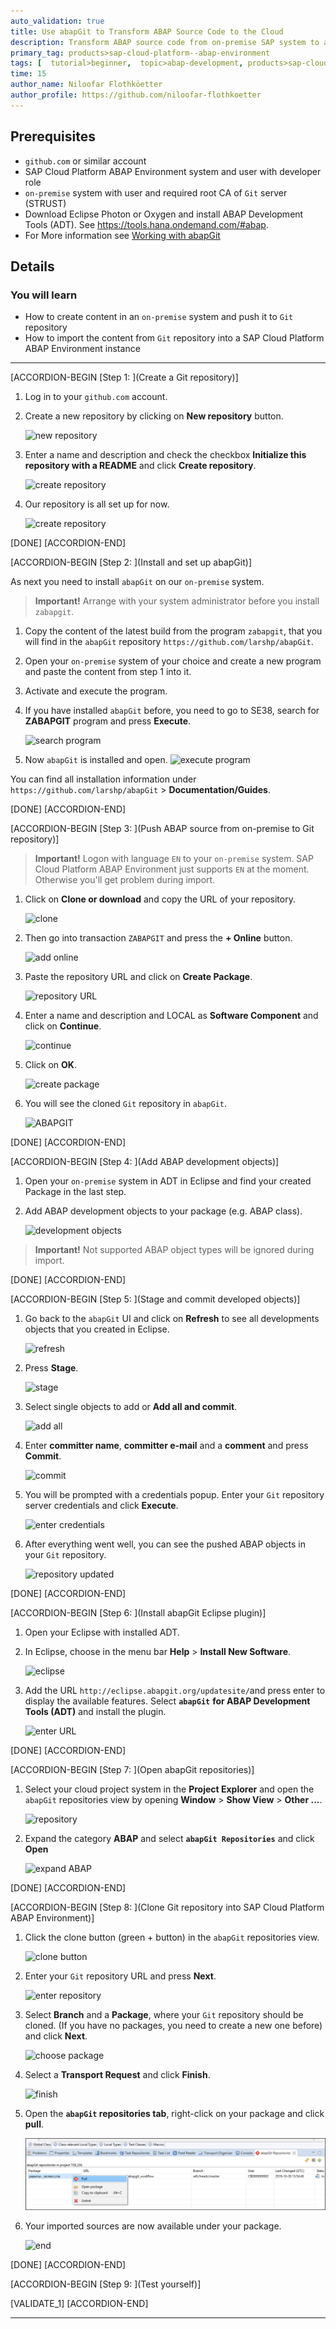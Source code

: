 ```yaml
---
auto_validation: true
title: Use abapGit to Transform ABAP Source Code to the Cloud
description: Transform ABAP source code from on-premise SAP system to a SAP Cloud Platform ABAP Environment instance.
primary_tag: products>sap-cloud-platform--abap-environment
tags: [  tutorial>beginner,  topic>abap-development, products>sap-cloud-platform, tutorial>license]
time: 15
author_name: Niloofar Flothköetter
author_profile: https://github.com/niloofar-flothkoetter
---
```


## Prerequisites  
 - `github.com` or similar account
 - SAP Cloud Platform ABAP Environment system and user with developer role
 - `on-premise` system with user and required root CA of `Git` server (STRUST)
 - Download Eclipse Photon or Oxygen and install ABAP Development Tools (ADT). See <https://tools.hana.ondemand.com/#abap>.
 - For More information see [Working with abapGit](https://help.sap.com/viewer/65de2977205c403bbc107264b8eccf4b/Cloud/en-US/d62ed9d54a764c53990f25f0ab6c27f9.html)

## Details
### You will learn  
  - How to create content in an `on-premise` system and push it to `Git` repository
  - How to import the content from `Git` repository into a SAP Cloud Platform ABAP Environment instance

---

[ACCORDION-BEGIN [Step 1: ](Create a Git repository)]
  1. Log in to your `github.com` account.

  2. Create a new repository by clicking on **New repository** button.

      ![new repository](github1.png)

  3. Enter a name and description and check the checkbox **Initialize this repository with a README** and click **Create repository**.

      ![create repository](github2.png)

  4. Our repository is all set up for now.

      ![create repository](github3.png)

[DONE]
[ACCORDION-END]

[ACCORDION-BEGIN [Step 2: ](Install and set up abapGit)]

  As next you need to install `abapGit` on our `on-premise` system.

> **Important!** Arrange with your system administrator before you install `zabapgit`.

  1. Copy the content of the latest build from the program `zabapgit`, that you will find in the `abapGit` repository `https://github.com/larshp/abapGit`.

  2. Open your `on-premise` system of your choice and create a new program and paste the content from step 1 into it.

  3. Activate and execute the program.

  4. If you have installed `abapGit` before, you need to go to SE38, search for **ZABAPGIT** program and press **Execute**.

      ![search program](abapgit1.png)

  5. Now `abapGit` is installed and open.
      ![execute program](abapgit2.png)

  You can find all installation information under `https://github.com/larshp/abapGit` > **Documentation/Guides**.

[DONE]
[ACCORDION-END]

[ACCORDION-BEGIN [Step 3: ](Push ABAP source from on-premise to Git repository)]

> **Important!** Logon with language `EN` to your `on-premise` system. SAP Cloud Platform ABAP Environment just supports `EN` at the moment. Otherwise you'll get problem during import.

  1. Click on **Clone or download** and copy the URL of your repository.

      ![clone](abapgit3.png)

  2. Then go into transaction `ZABAPGIT` and press the **+ Online** button.

      ![add online](abapgit4.png)

  3. Paste the repository URL and click on **Create Package**.

      ![repository URL](abapgit5.png)

  4. Enter a name and description and LOCAL as **Software Component** and click on **Continue**.

      ![continue](abapgit6.png)

  5. Click on **OK**.

      ![create package](abapgit7.png)

  6. You will see the cloned `Git` repository in `abapGit`.

      ![ABAPGIT](abapgit8.png)

[DONE]
[ACCORDION-END]

[ACCORDION-BEGIN [Step 4: ](Add ABAP development objects)]

  1. Open your `on-premise` system in ADT in Eclipse and find your created Package in the last step.

  2. Add ABAP development objects to your package (e.g. ABAP class).

      ![development objects](abapgit9.png)

> **Important!** Not supported ABAP object types will be ignored during import.


[DONE]
[ACCORDION-END]

[ACCORDION-BEGIN [Step 5: ](Stage and commit developed objects)]

  1. Go back to the `abapGit` UI and click on **Refresh** to see all developments objects that you created in Eclipse.

      ![refresh](abapgit10.png)

  2. Press **Stage**.

      ![stage](abapgit11.png)

  3. Select single objects to add or **Add all and commit**.

      ![add all](abapgit12.png)

  4. Enter **committer name**, **committer e-mail** and a **comment** and press **Commit**.

      ![commit](abapgit13.png)

  5. You will be prompted with a credentials popup. Enter your `Git` repository server credentials and click **Execute**.

      ![enter credentials](abapgit14.png)

  7. After everything went well, you can see the pushed ABAP objects in your `Git` repository.

      ![repository updated](abapgit15.png)

[DONE]
[ACCORDION-END]

[ACCORDION-BEGIN [Step 6: ](Install abapGit Eclipse plugin)]

  1. Open your Eclipse with installed ADT.

  2. In Eclipse, choose in the menu bar **Help** > **Install New Software**.

      ![eclipse](eclipse1.png)

  3. Add the URL `http://eclipse.abapgit.org/updatesite/`and press enter to display the available features. Select **`abapGit`** **for ABAP Development Tools (ADT)** and install the plugin.

      ![enter URL](eclipse2.png)

[DONE]
[ACCORDION-END]

[ACCORDION-BEGIN [Step 7: ](Open abapGit repositories)]

  1. Select your cloud project system in the **Project Explorer** and open the `abapGit` repositories view by opening **Window** > **Show View** > **Other ...**.

      ![repository](eclipse6.png)

  2. Expand the category **ABAP** and select **`abapGit Repositories`** and click **Open**

      ![expand ABAP](eclipse7.png)

[DONE]
[ACCORDION-END]

[ACCORDION-BEGIN [Step 8: ](Clone Git repository into SAP Cloud Platform ABAP Environment)]

  1. Click the clone button (green + button) in the `abapGit` repositories view.

      ![clone button](clone1.png)

  2. Enter your `Git` repository URL and press **Next**.

      ![enter repository](clone2.png)

  3. Select **Branch** and a **Package**, where your `Git` repository should be cloned. (If you have no packages, you need to create a new one before) and click **Next**.

      ![choose package](clone3.png)

  4. Select a **Transport Request** and click **Finish**.

      ![finish](clone4.png)

  6. Open the **`abapGit` repositories tab**, right-click on your package and click **pull**.

      ![finish](pull.png)

  5. Your imported sources are now available under your package.

      ![end](clone5.png)

[DONE]
[ACCORDION-END]

[ACCORDION-BEGIN [Step 9: ](Test yourself)]

[VALIDATE_1]
[ACCORDION-END]


---
